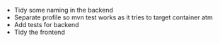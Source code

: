 - Tidy some naming in the backend 
- Separate profile so mvn test works as it tries to target container atm
- Add tests for backend
- Tidy the frontend

